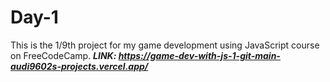 # Day-1
This is the 1/9th project for my game development using JavaScript course on FreeCodeCamp.
_**LINK: https://game-dev-with-js-1-git-main-audi9602s-projects.vercel.app/**_

